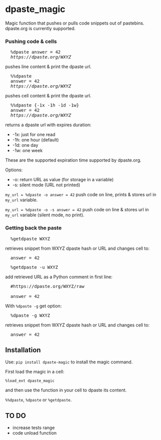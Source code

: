 # dpaste_magic
Magic function that pushes or pulls code snippets out of pastebins.
dpaste.org is currently supported.

### Pushing code & cells
<pre>
  %dpaste answer = 42
  <i>https://dpaste.org/WXYZ</i>
</pre>
pushes line content & print the dpaste url.
<pre>
  %%dpaste
  answer = 42
  <i>https://dpaste.org/WXYZ</i>
</pre>
pushes cell content & print the dpaste url.
<pre>
  %%dpaste {-1x -1h -1d -1w}
  answer = 42
  <i>https://dpaste.org/WXYZ</i>
</pre>
returns a dpaste url with expires duration:
* -1x: just for one read
* -1h: one hour (default)
* -1d: one day
* -1w: one week

These are the supported expiration time supported by dpaste.org.

Options:
* -o: return URL as value (for storage in a variable)
* -s: silent mode (URL not printed)

`my_url = %dpaste -o answer = 42`
push code on line, prints & stores url in `my_url` variable.

`my_url = %dpaste -o -s answer = 42`
push code on line & stores url in `my_url` variable (silent mode, no print).

### Getting back the paste
<pre>
  %getdpaste WXYZ
</pre>
retrieves snippet from WXYZ dpaste hash or URL and changes cell to:
<pre>
  answer = 42
</pre>

<pre>
  %getdpaste -u WXYZ
</pre>
add retrieved URL as a Python comment in first line:
<pre>
  #https://dpaste.org/WXYZ/raw

  answer = 42
</pre>

With `%dpaste -g` get option:
<pre>
  %dpaste -g WXYZ
</pre>
retrieves snippet from WXYZ dpaste hash or URL and changes cell to:
<pre>
  answer = 42
</pre>


## Installation

Use:
`pip install dpaste-magic`
to install the magic command.

First load the magic in a cell:

`%load_ext dpaste_magic`

and then use the function in your cell to dpaste its content.

`%%dpaste`, `%dpaste` or `%getdpaste`.


## TO DO

* increase tests range
* code unload function
